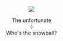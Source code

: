 <p align="center">
    <img src="https://i.postimg.cc/1zyWQVf3/11-fliter-warm-sea-channel-red-mode-normal-2.png">
</p>
<p align="center">
    The unfortunate
<br>
    ⊹
<br>
    Who's the snowball?
</p>
<!--
**wishlizx/wishlizx** is a ✨ _special_ ✨ repository because its `README.md` (this file) appears on your GitHub profile.

